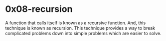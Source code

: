 # 0x08-recursion

A function that calls itself is known as a recursive function. And, this technique is known as recursion. This technique provides a way to break complicated problems down into simple problems which are easier to solve.
